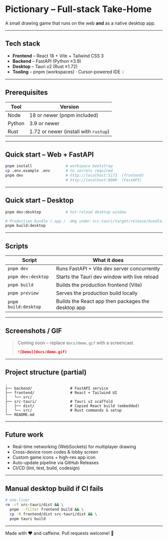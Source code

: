 # Pictionary – Full-stack Take-Home

A small drawing game that runs on the web **and** as a native desktop app.

---

## Tech stack

* **Frontend** – React 18 + Vite + Tailwind CSS 3
* **Backend** – FastAPI (Python ≥3.9)
* **Desktop** – Tauri v2 (Rust ≥1.72)
* **Tooling** – pnpm (workspaces) · Cursor-powered IDE 💡

---

## Prerequisites

| Tool | Version |
|------|---------|
| Node | 18 or newer (pnpm included) |
| Python | 3.9 or newer |
| Rust | 1.72 or newer (install with `rustup`) |

---

## Quick start – Web + FastAPI

```bash
pnpm install               # workspace bootstrap
cp .env.example .env       # no secrets required
pnpm dev                   # http://localhost:5173  (frontend)
                           # http://localhost:8000  (FastAPI)
```

---

## Quick start – Desktop

```bash
pnpm dev:desktop           # hot-reload desktop window

# Production bundle (.app / .dmg under src-tauri/target/release/bundle)
pnpm build:desktop
```

---

## Scripts

| Script | What it does |
|--------|--------------|
| `pnpm dev` | Runs FastAPI + Vite dev server concurrently |
| `pnpm dev:desktop` | Starts the Tauri dev window with live reload |
| `pnpm build` | Builds the production frontend (Vite) |
| `pnpm preview` | Serves the production build locally |
| `pnpm build:desktop` | Builds the React app then packages the desktop app |

---

## Screenshots / GIF

> Coming soon – replace `docs/demo.gif` with a screencast.
>
> ```markdown
> ![Demo](docs/demo.gif)
> ```

---

## Project structure (partial)

```
.
├── backend/                 # FastAPI service
├── frontend/                # React + Tailwind UI
│   └── src/
├── src-tauri/               # Tauri v2 scaffold
│   ├── dist/                # Copied React build (embedded)
│   └── src/                 # Rust commands & setup
└── README.md
```

---

## Future work

* Real-time networking (WebSockets) for multiplayer drawing
* Cross-device room codes & lobby screen
* Custom game icons + high-res app icon
* Auto-update pipeline via GitHub Releases
* CI/CD (lint, test, build, codesign)

---

## Manual desktop build if CI fails

```bash
# one-liner
rm -rf src-tauri/dist && \
  pnpm --filter frontend build && \
  cp -R frontend/dist src-tauri/dist && \
  pnpm tauri build
```

---

Made with ❤️ and caffeine. Pull requests welcome! 🌟 